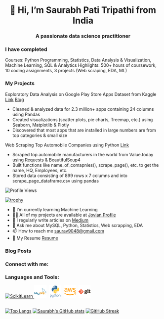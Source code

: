 <h1 align="center">👋 Hi, I’m Saurabh Pati Tripathi from India</h1>
<h3 align="center">A passionate data science practitioner</h3>
 
<h3>I have completed</h3>
Courses: Python Programming, Statistics, Data Analysis & Visualization, Machine Learning, SQL & Analytics
Highlights: 500+ hours of coursework, 10 coding assignments, 3 projects (Web scraping, EDA, ML)

<h3>My Projects</h3>

Exploratory Data Analysis on Google Play Store Apps Dataset from Kaggle [Link](https://jovian.com/saurav9048/eda-project-google-play-store-apps) [Blog](https://medium.com/@saurav9048/web-scraping-automobile-manufacturers-using-python-6282c367c085)

- Cleaned & analyzed data for 2.3 million+ apps containing 24 columns using Pandas
- Created visualizations (scatter plots, pie charts, Treemap, etc.) using Seaborn, Matplotlib & Plotly
- Discovered that most apps that are installed in large numbers are from top categories & small size

Web Scraping Top Automobile Companies using Python [Link](https://jovian.com/saurav9048/project-web-scraping-automobile-manufacturers)

- Scraped top automobile manufacturers in the world from Value.today using Requests & BeautifulSoup4
- Built functions like name_of_comapnies(), scrape_page(), etc. to get the name, HQ, Employees, etc.
- Stored data consisting of 899 rows x 7 columns and into scrape_page_dataframe.csv using pandas

![Profile Views](https://komarev.com/ghpvc/?username=saurabh-pati-tripathi)

[![trophy](https://github-profile-trophy.vercel.app/?username=saurabh-pati-tripathi)](https://github.com/saurabh-pati-tripathi/github-profile-trophy)
- 🌱 I’m currently learning Machine Learning
- 👨‍💻 All of my projects are available at [Jovian Profile](https://jovian.com/saurav9048)
- 📝 I regularly write articles on [Medium](https://medium.com/@saurav9048)
- 💬 Ask me about MySQL, Python, Statistics, Web scrapping, EDA
- 📫 How to reach me saurav9048@gmail.com
- 📄 My Resume [Resume](https://docs.google.com/document/d/1ecCq5WN7I9NtRJoGVc3amPlFwgK_Cy-Ps5gWRnCT3tI/edit)

<h3>Blog Posts</h3>
<h3>Connect with me:</h3>



<h3>Languages and Tools:</h3>
<div>
 <a href="(https://scikit-learn.org/stable/)"> <img src="(https://scikit-learn.org/stable/_static/scikit-learn-logo-small.png)" title="ScikitLearn"  alt="ScikitLearn"  width=”40″ height=”40″> </a> 
 <img src="https://github.com/devicons/devicon/blob/master/icons/mysql/mysql-original-wordmark.svg" title="MySQL"  alt="MySQL" width="40" height="40"/>&nbsp;
  <img src="https://github.com/devicons/devicon/blob/master/icons/python/python-original-wordmark.svg" title="Python" alt="Python" width="40" height="40"/>&nbsp;
  <img src="https://github.com/devicons/devicon/blob/master/icons/amazonwebservices/amazonwebservices-plain-wordmark.svg" title="AWS" alt="AWS" width="40" height="40"/>&nbsp;
  <img src="https://github.com/devicons/devicon/blob/master/icons/git/git-original-wordmark.svg" title="Git" **alt="Git" width="40" height="40"/>
</div>

<br />

[![Top Langs](https://github-readme-stats.vercel.app/api/top-langs/?username=saurabh-pati-tripathi)](https://github.com/saurabh-pati-tripathi/github-readme-stats)
[![Saurabh's GitHub stats](https://github-readme-stats.vercel.app/api?username=saurabh-pati-tripathi)](https://github.com/saurabh-pati-tripathi/github-readme-stats)
[![GitHub Streak](https://streak-stats.demolab.com/?user=saurabh-pati-tripathi&theme=default)](https://git.io/streak-stats)

<!---
saurabh-pati-tripathi/saurabh-pati-tripathi is a ✨ special ✨ repository because its `README.md` (this file) appears on your GitHub profile.
You can click the Preview link to take a look at your changes.
--->
